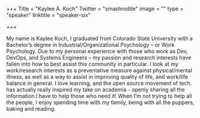 +++
Title = "Kaylee A. Koch"
Twitter = "smashrodite"
image = ""
type = "speaker"
linktitle = "speaker-six"

+++

My name is Kaylee Koch, I graduated from Colorado State University with a Bachelor’s degree in Industrial/Organizational Psychology – or Work Psychology. Due to my personal experience with those who work as Dev, DevOps, and Systems Engineers – my passion and research interests have fallen into how to best assist this community in particular. I look at my work/research interests as a preventative measure against physical/mental illness, as well as a way to assist in improving quality of life, and work/life balance in general. I love learning, and the open source movement of tech. has actually really inspired my take on academia - openly sharing all the information I have to help those who need it! When I’m not trying to help all the people, I enjoy spending time with my family, being with all the puppers, baking and reading.
